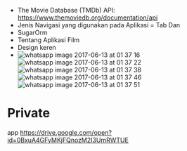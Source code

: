 
- The Movie Database (TMDb) API: https://www.themoviedb.org/documentation/api
- Jenis Navigasi yang digunakan pada Aplikasi = Tab Dan 
- SugarOrm 
- Tentang Aplikasi Film 
- Design keren 
- ![whatsapp image 2017-06-13 at 01 37 16](https://user-images.githubusercontent.com/22133617/27049353-472e18f6-4fd9-11e7-8132-97f51ba60d0b.jpeg)
![whatsapp image 2017-06-13 at 01 37 22](https://user-images.githubusercontent.com/22133617/27049354-4829dbdc-4fd9-11e7-8f99-2b6804aa178c.jpeg)
![whatsapp image 2017-06-13 at 01 37 38](https://user-images.githubusercontent.com/22133617/27049356-490b0d14-4fd9-11e7-952e-458cee4a175d.jpeg)
![whatsapp image 2017-06-13 at 01 37 46](https://user-images.githubusercontent.com/22133617/27049359-49ef8c96-4fd9-11e7-99ce-228050993147.jpeg)
![whatsapp image 2017-06-13 at 01 37 51](https://user-images.githubusercontent.com/22133617/27049360-4acef20a-4fd9-11e7-972c-6b1c141028b1.jpeg)


# Private

app
https://drive.google.com/open?id=0BxuA4GFyMKjFQnozM2I3UmRWTUE
